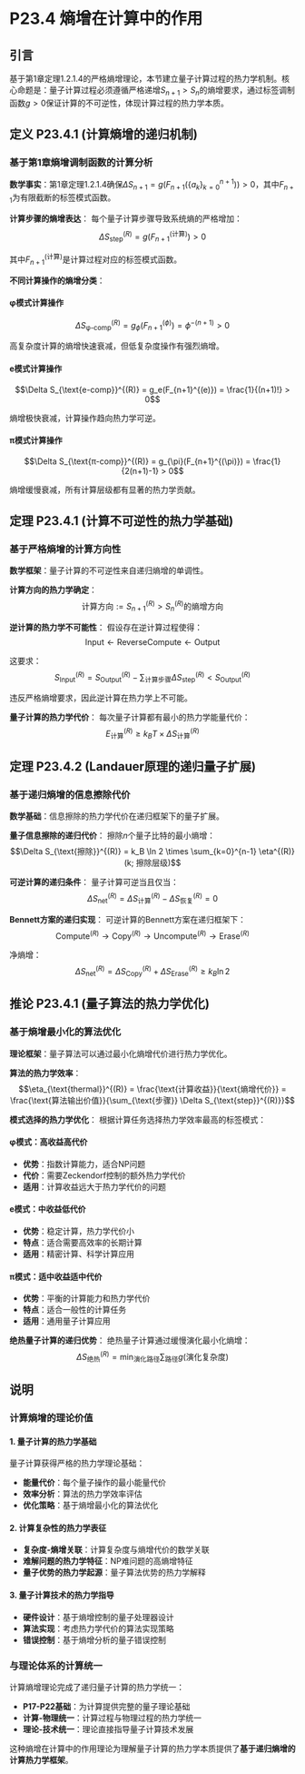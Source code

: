 # P23.4 熵增在计算中的作用

## 引言

基于第1章定理1.2.1.4的严格熵增理论，本节建立量子计算过程的热力学机制。核心命题是：量子计算过程必须遵循严格递增$S_{n+1} > S_n$的熵增要求，通过标签调制函数$g > 0$保证计算的不可逆性，体现计算过程的热力学本质。

## 定义 P23.4.1 (计算熵增的递归机制)

### 基于第1章熵增调制函数的计算分析

**数学事实**：第1章定理1.2.1.4确保$\Delta S_{n+1} = g(F_{n+1}(\{a_k\}_{k=0}^{n+1})) > 0$，其中$F_{n+1}$为有限截断的标签模式函数。

**计算步骤的熵增表达**：
每个量子计算步骤导致系统熵的严格增加：
$$\Delta S_{\text{step}}^{(R)} = g(F_{n+1}^{(\text{计算})}) > 0$$

其中$F_{n+1}^{(\text{计算})}$是计算过程对应的标签模式函数。

**不同计算操作的熵增分类**：

#### **φ模式计算操作**
$$\Delta S_{\text{φ-comp}}^{(R)} = g_{\phi}(F_{n+1}^{(\phi)}) = \phi^{-(n+1)} > 0$$

高复杂度计算的熵增快速衰减，但低复杂度操作有强烈熵增。

#### **e模式计算操作**
$$\Delta S_{\text{e-comp}}^{(R)} = g_e(F_{n+1}^{(e)}) = \frac{1}{(n+1)!} > 0$$

熵增极快衰减，计算操作趋向热力学可逆。

#### **π模式计算操作**
$$\Delta S_{\text{π-comp}}^{(R)} = g_{\pi}(F_{n+1}^{(\pi)}) = \frac{1}{2(n+1)-1} > 0$$

熵增缓慢衰减，所有计算层级都有显著的热力学贡献。

## 定理 P23.4.1 (计算不可逆性的热力学基础)

### 基于严格熵增的计算方向性

**数学框架**：量子计算的不可逆性来自递归熵增的单调性。

**计算方向的热力学确定**：
$$\text{计算方向} := S_{n+1}^{(R)} > S_n^{(R)}\text{的熵增方向}$$

**逆计算的热力学不可能性**：
假设存在逆计算过程使得：
$$\text{Input} \leftarrow \text{ReverseCompute} \leftarrow \text{Output}$$

这要求：
$$S_{\text{Input}}^{(R)} = S_{\text{Output}}^{(R)} - \sum_{\text{计算步骤}} \Delta S_{\text{step}}^{(R)} < S_{\text{Output}}^{(R)}$$

违反严格熵增要求，因此逆计算在热力学上不可能。

**量子计算的热力学代价**：
每次量子计算都有最小的热力学能量代价：
$$E_{\text{计算}}^{(R)} \geq k_B T \times \Delta S_{\text{计算}}^{(R)}$$

## 定理 P23.4.2 (Landauer原理的递归量子扩展)

### 基于递归熵增的信息擦除代价

**数学基础**：信息擦除的热力学代价在递归框架下的量子扩展。

**量子信息擦除的递归代价**：
擦除$n$个量子比特的最小熵增：
$$\Delta S_{\text{擦除}}^{(R)} = k_B \ln 2 \times \sum_{k=0}^{n-1} \eta^{(R)}(k; 擦除层级)$$

**可逆计算的递归条件**：
量子计算可逆当且仅当：
$$\Delta S_{\text{net}}^{(R)} = \Delta S_{\text{计算}}^{(R)} - \Delta S_{\text{恢复}}^{(R)} = 0$$

**Bennett方案的递归实现**：
可逆计算的Bennett方案在递归框架下：
$$\text{Compute}^{(R)} \to \text{Copy}^{(R)} \to \text{Uncompute}^{(R)} \to \text{Erase}^{(R)}$$

净熵增：
$$\Delta S_{\text{net}}^{(R)} = \Delta S_{\text{Copy}}^{(R)} + \Delta S_{\text{Erase}}^{(R)} \geq k_B \ln 2$$

## 推论 P23.4.1 (量子算法的热力学优化)

### 基于熵增最小化的算法优化

**理论框架**：量子算法可以通过最小化熵增代价进行热力学优化。

**算法的热力学效率**：
$$\eta_{\text{thermal}}^{(R)} = \frac{\text{计算收益}}{\text{熵增代价}} = \frac{\text{算法输出价值}}{\sum_{\text{步骤}} \Delta S_{\text{step}}^{(R)}}$$

**模式选择的热力学优化**：
根据计算任务选择热力学效率最高的标签模式：

#### **φ模式：高收益高代价**
- **优势**：指数计算能力，适合NP问题
- **代价**：需要Zeckendorf控制的额外热力学代价
- **适用**：计算收益远大于热力学代价的问题

#### **e模式：中收益低代价**
- **优势**：稳定计算，热力学代价小
- **特点**：适合需要高效率的长期计算
- **适用**：精密计算、科学计算应用

#### **π模式：适中收益适中代价**
- **优势**：平衡的计算能力和热力学代价
- **特点**：适合一般性的计算任务
- **适用**：通用量子计算应用

**绝热量子计算的递归优势**：
绝热量子计算通过缓慢演化最小化熵增：
$$\Delta S_{\text{绝热}}^{(R)} = \min_{\text{演化路径}} \sum_{\text{路径}} g(\text{演化复杂度})$$

## 说明

### **计算熵增的理论价值**

#### **1. 量子计算的热力学基础**
量子计算获得严格的热力学理论基础：
- **能量代价**：每个量子操作的最小能量代价
- **效率分析**：算法的热力学效率评估
- **优化策略**：基于熵增最小化的算法优化

#### **2. 计算复杂性的热力学表征**
- **复杂度-熵增关联**：计算复杂度与熵增代价的数学关联
- **难解问题的热力学特征**：NP难问题的高熵增特征
- **量子优势的热力学起源**：量子算法优势的热力学解释

#### **3. 量子计算技术的热力学指导**
- **硬件设计**：基于熵增控制的量子处理器设计
- **算法实现**：考虑热力学代价的算法实现策略
- **错误控制**：基于熵增分析的量子错误控制

### **与理论体系的计算统一**

计算熵增理论完成了递归量子计算的热力学统一：
- **P17-P22基础**：为计算提供完整的量子理论基础
- **计算-物理统一**：计算过程与物理过程的热力学统一
- **理论-技术统一**：理论直接指导量子计算技术发展

这种熵增在计算中的作用理论为理解量子计算的热力学本质提供了**基于递归熵增的计算热力学框架**。